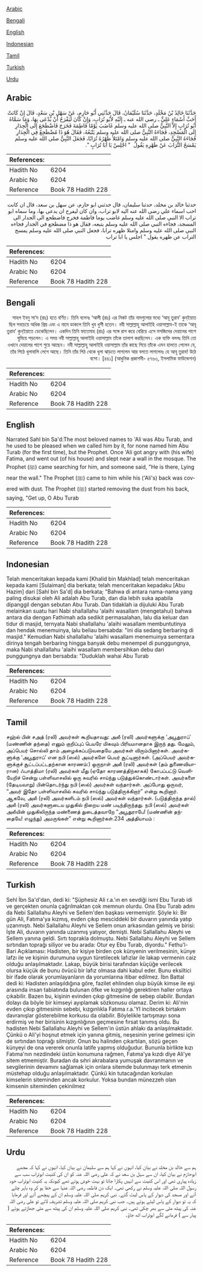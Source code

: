 [Arabic](#arabic)

[Bengali](#bengali)

[English](#english)

[Indonesian](#indonesian)

[Tamil](#tamil)

[Turkish](#turkish)

[Urdu](#urdu)

## Arabic


<div dir="rtl" lang="ar" style={{fontSize:'larger',backgroundColor:'#f8f9fa',padding:20}}>
حَدَّثَنَا خَالِدُ بْنُ مَخْلَدٍ، حَدَّثَنَا سُلَيْمَانُ، قَالَ حَدَّثَنِي أَبُو حَازِمٍ، عَنْ سَهْلِ بْنِ سَعْدٍ، قَالَ إِنْ كَانَتْ أَحَبَّ أَسْمَاءِ عَلِيٍّ ـ رضى الله عنه ـ إِلَيْهِ لأَبُو تُرَابٍ، وَإِنْ كَانَ لَيَفْرَحُ أَنْ يُدْعَى بِهَا، وَمَا سَمَّاهُ أَبُو تُرَابٍ إِلاَّ النَّبِيُّ صلى الله عليه وسلم غَاضَبَ يَوْمًا فَاطِمَةَ فَخَرَجَ فَاضْطَجَعَ إِلَى الْجِدَارِ إِلَى الْمَسْجِدِ، فَجَاءَهُ النَّبِيُّ صلى الله عليه وسلم يَتْبَعُهُ، فَقَالَ هُوَ ذَا مُضْطَجِعٌ فِي الْجِدَارِ فَجَاءَهُ النَّبِيُّ صلى الله عليه وسلم وَامْتَلأَ ظَهْرُهُ تُرَابًا، فَجَعَلَ النَّبِيُّ صلى الله عليه وسلم يَمْسَحُ التُّرَابَ عَنْ ظَهْرِهِ يَقُولُ ‏ "‏ اجْلِسْ يَا أَبَا تُرَابٍ ‏"‏‏.‏
</div>
<div style={{backgroundColor:'#f8f9fa',padding:20, marginBottom: 10}}><table> <thead> <tr> <th>References:</th> <th></th> </tr> </thead> <tbody><tr><td>Hadith No</td><td>6204</td></tr><tr><td>Arabic No</td><td>6204</td></tr><tr><td>Reference</td><td>Book 78 Hadith 228</td></tr></tbody></table></div>


<div dir="rtl" lang="ar" style={{fontSize:'larger',backgroundColor:'#f8f9fa',padding:20}}>
حدثنا خالد بن مخلد، حدثنا سليمان، قال حدثني ابو حازم، عن سهل بن سعد، قال ان كانت احب اسماء علي رضى الله عنه اليه لابو تراب، وان كان ليفرح ان يدعى بها، وما سماه ابو تراب الا النبي صلى الله عليه وسلم غاضب يوما فاطمة فخرج فاضطجع الى الجدار الى المسجد، فجاءه النبي صلى الله عليه وسلم يتبعه، فقال هو ذا مضطجع في الجدار فجاءه النبي صلى الله عليه وسلم وامتلا ظهره ترابا، فجعل النبي صلى الله عليه وسلم يمسح التراب عن ظهره يقول " اجلس يا ابا تراب
</div>
<div style={{backgroundColor:'#f8f9fa',padding:20, marginBottom: 10}}><table> <thead> <tr> <th>References:</th> <th></th> </tr> </thead> <tbody><tr><td>Hadith No</td><td>6204</td></tr><tr><td>Arabic No</td><td>6204</td></tr><tr><td>Reference</td><td>Book 78 Hadith 228</td></tr></tbody></table></div>

## Bengali


<div dir="rtl" lang="bn" style={{fontSize:'larger',backgroundColor:'#f8f9fa',padding:20}}>
সাহল ইবনু সা‘দ (রাঃ) হতে বর্ণিত। তিনি বলেনঃ ‘আলী (রাঃ) এর নিকট তাঁর নামগুলোর মধ্যে ‘আবূ তুরাব’ কুন্ইয়াত ছিল সবচেয়ে অধিক প্রিয় এবং এ নামে ডাকলে তিনি খুব খুশী হতেন। নবী সাল্লাল্লাহু আলাইহি ওয়াসাল্লাম-ই তাকে ‘আবূ তুরাব’ কুন্ইয়াতে ডেকেছিলেন। একদিন তিনি ফাতেমাহ (রাঃ) এর সঙ্গে রাগ করে বেরিয়ে এসে মসজিদের দেয়ালের পাশে ঘুমিয়ে পড়লেন। এ সময় নবী সাল্লাল্লাহু আলাইহি ওয়াসাল্লাম তাঁকে তালাশ করছিলেন। এক ব্যক্তি বললঃ তিনি তো ওখানে দেয়ালের পাশে শুয়ে আছেন। নবী সাল্লাল্লাহু আলাইহি ওয়াসাল্লাম তাঁর কাছে গিয়ে তাঁকে এমন হালতে পেলেন যে, তাঁর পিঠে ধূলাবালি লেগে আছে। তিনি তাঁর পিঠ থেকে ধূলা ঝাড়তে লাগলেন আর বলতে লাগলেনঃ হে আবূ তুরাব! উঠে বসো। [৪৪১] (আধুনিক প্রকাশনী- ৫৭৬৩, ইসলামিক ফাউন্ডেশন)
</div>
<div style={{backgroundColor:'#f8f9fa',padding:20, marginBottom: 10}}><table> <thead> <tr> <th>References:</th> <th></th> </tr> </thead> <tbody><tr><td>Hadith No</td><td>6204</td></tr><tr><td>Arabic No</td><td>6204</td></tr><tr><td>Reference</td><td>Book 78 Hadith 228</td></tr></tbody></table></div>

## English


<div dir="ltr" lang="en" style={{fontSize:'larger',backgroundColor:'#f8f9fa',padding:20}}>
Narrated Sahl bin Sa'd:The most beloved names to 'Ali was Abu Turab, and he used to be pleased when we called him by it, for none named him Abu Turab (for the first time), but the Prophet. Once 'Ali got angry with (his wife) Fatima, and went out (of his house) and slept near a wall in the mosque. The Prophet (ﷺ) came searching for him, and someone said, "He is there, Lying near the wall." The Prophet (ﷺ) came to him while his ('Ali's) back was covered with dust. The Prophet (ﷺ) started removing the dust from his back, saying, "Get up, O Abu Turab
</div>
<div style={{backgroundColor:'#f8f9fa',padding:20, marginBottom: 10}}><table> <thead> <tr> <th>References:</th> <th></th> </tr> </thead> <tbody><tr><td>Hadith No</td><td>6204</td></tr><tr><td>Arabic No</td><td>6204</td></tr><tr><td>Reference</td><td>Book 78 Hadith 228</td></tr></tbody></table></div>

## Indonesian


<div dir="ltr" lang="id" style={{fontSize:'larger',backgroundColor:'#f8f9fa',padding:20}}>
Telah menceritakan kepada kami [Khalid bin Makhlad] telah menceritakan kepada kami [Sulaiman] dia berkata; telah menceritakan kepadaku [Abu Hazim] dari [Sahl bin Sa'd] dia berkata; "Bahwa di antara nama-nama yang paling disukai oleh Ali adalah Abu Turab, dan dia lebih suka apabila dipanggil dengan sebutan Abu Turab. Dan tidaklah ia dijuluki Abu Turab melainkan suatu hari Nabi shallallahu 'alaihi wasallam (mengetahui) bahwa antara dia dengan Fathimah ada sedikit permasalahan, lalu dia keluar dan tidur di masjid, ternyata Nabi shallallahu 'alaihi wasallam membuntutinya dan hendak menemuinya, lalu beliau bersabda: "ini dia sedang berbaring di masjid." Kemudian Nabi shallallahu 'alaihi wasallam menemuinya sementara dirinya tengah berbaring hingga banyak debu menempel di punggungnya, maka Nabi shallallahu 'alaihi wasallam membersihkan debu dari punggungnya dan bersabda: "Duduklah wahai Abu Turab
</div>
<div style={{backgroundColor:'#f8f9fa',padding:20, marginBottom: 10}}><table> <thead> <tr> <th>References:</th> <th></th> </tr> </thead> <tbody><tr><td>Hadith No</td><td>6204</td></tr><tr><td>Arabic No</td><td>6204</td></tr><tr><td>Reference</td><td>Book 78 Hadith 228</td></tr></tbody></table></div>

## Tamil


<div dir="ltr" lang="ta" style={{fontSize:'larger',backgroundColor:'#f8f9fa',padding:20}}>
சஹ்ல் பின் சஅத் (ரலி) அவர்கள் கூறியதாவது: அலீ (ரலி) அவர்களுக்கு ‘அபூதுராப்’ (மண்ணின் தந்தை) எனும் குறிப்புப் பெயரே மிகவும் பிரியமானதாக இருந் தது. மேலும், அப்பெயர் சொல்லி தாம் அழைக்கப்படுவதையே அவர்கள் விரும்பினார்கள். அவர்களுக்கு ‘அபூதுராப்’ என நபி (ஸல்) அவர்களே பெயர் சூட்டினார்கள். (அப்பெயர் அவர்களுக்குச் சூட்டப்பட்டதற்கான காரணம்:) ஒருநாள் அலீ (ரலி) அவர்கள் (தம் துணைவியாரான) ஃபாத்திமா (ரலி) அவர்கள் மீது (ஏதோ காரணத்திற்காகக்) கோபப்பட்டு வெளியேறிச் சென்று பள்ளிவாசலில் ஒரு சுவரில் சாய்ந்து படுத்துக்கொண்டார்கள். அவர்களை (தேடியவாறு) பின்தொடர்ந்து நபி (ஸல்) அவர்கள் வந்தார்கள். அப்போது ஒருவர், “அவர் இதோ பள்ளிவாசலில் சுவரில் சாய்ந்து படுத்திருக்கிறார்” என்று கூறினார். ஆகவே, அலீ (ரலி) அவர்களிடம் நபி (ஸல்) அவர்கள் வந்தார்கள். (படுத்திருந்த தால்) அலீ (ரலி) அவர்களுடைய முதுகில் நிறைய மண் படிந்திருந்தது. நபி (ஸல்) அவர்கள் அலீயின் முதுகிலிருந்த மண்ணைத் துடைத்தவாறே “அபூதுராபே! (மண்ணின் தந்தையே! எழுந்து) அமருங்கள்” என்று கூறினார்கள்.234 அத்தியாயம் :
</div>
<div style={{backgroundColor:'#f8f9fa',padding:20, marginBottom: 10}}><table> <thead> <tr> <th>References:</th> <th></th> </tr> </thead> <tbody><tr><td>Hadith No</td><td>6204</td></tr><tr><td>Arabic No</td><td>6204</td></tr><tr><td>Reference</td><td>Book 78 Hadith 228</td></tr></tbody></table></div>

## Turkish


<div dir="ltr" lang="tr" style={{fontSize:'larger',backgroundColor:'#f8f9fa',padding:20}}>
Sehl İbn Sa'd'dan, dedi ki: "Şüphesiz Ali r.a.'ın en sevdiği ismi Ebu Turab idi ve gerçekten onunla çağrılmaktan çok memnun olurdu. Ona Ebu Turab adını da Nebi Sallallahu Aleyhi ve Sellem'den başkası vermemiştir. Şöyle ki: Bir gün Ali, Fatıma'ya kızmış, evden çıkıp mesciddeki bir duvarın yanında yatıp uzanmıştı. Nebi Sallallahu Aleyhi ve Sellem onun arkasından gelmiş ve birisi: İşte Ali, duvarın yanında uzanmış yatıyor, demişti. Nebi Sallallahu Aleyhi ve Sellem yanına geldi. Sırtı toprakla dolmuştu. Nebi Sallallahu Aleyhi ve Sellem sırtından toprağı siliyor ve bu arada: Otur ey Ebu Turab, diyordu." Fethu'l-Bari Açıklaması: Hadisten, bir kişiye birden çok künyenin verilmesinin, künye lafzı ile ve kişinin durumuna uygun türetilecek lafızlar ile lakap vermenin caiz olduğu anlaşılmaktadır. Lakap, büyük birisi tarafından küçüğe verilecek olursa küçük de bunu övücü bir lafız olmasa dahi kabul eder. Bunu eksiltici bir ifade olarak yorumlayanların da yorumlarına itibar edilmez. İbn Battal dedi ki: Hadisten anlaşıldığına göre, fazilet ehlinden olup büyük kimse ile eşi arasında insan tabiatında bulunan öfke ve kızgınlığı gerektiren haller ortaya çıkabilir. Bazen bu, kişinin evinden çıkıp gitmesine de sebep olabilir. Bundan dolayı da böyle bir kimseyi ayıplamak sözkonusu olamaz. Derim ki: Ali'nin evden çıkıp gitmesinin sebebi, kızgınlıkla Fatıma r.a.'YI incitecek birtakım davranışlar gösterebilme korkusu da olabilir. Böylelikle tartışmayı sona erdirmiş ve her birisinin kızgınlığının geçmesine fırsat tanımış oldu. Bu hadisten Nebi Sallallahu Aleyhi ve Sellem'in üstün ahlakı da anlaşılmaktadır. Çünkü o Ali'yi hoşnut etmek için yanına gitmiş, neşesinin yerine gelmesi için de sırtından toprağı silmiştir. Onun bu halinden çıkartılan, sözü geçen künyeyi de ona vererek onunla latife yapmış olduğudur. Bununla birlikte kızı Fatıma'nın nezdindeki üstün konumuna rağmen, Fatıma'ya kızdı diye Ali'ye sitem etmemiştir. Buradan da sıhri akrabalara yumuşak davranmanın ve sevgilerinin devamını sağlamak için onlara sitemde bulunmayı terk etmenin müstehap olduğu anlaşılmaktadır. Çünkü kin tutacağından korkulan kimselerin siteminden ancak korkulur. Yoksa bundan münezzeh olan kimsenin siteminden çekinilmez
</div>
<div style={{backgroundColor:'#f8f9fa',padding:20, marginBottom: 10}}><table> <thead> <tr> <th>References:</th> <th></th> </tr> </thead> <tbody><tr><td>Hadith No</td><td>6204</td></tr><tr><td>Arabic No</td><td>6204</td></tr><tr><td>Reference</td><td>Book 78 Hadith 228</td></tr></tbody></table></div>

## Urdu


<div dir="rtl" lang="ur" style={{fontSize:'larger',backgroundColor:'#f8f9fa',padding:20}}>
ہم سے خالد بن مخلد نے بیان کیا، انہوں نے کہا ہم سے سلیمان نے بیان کیا، انہوں نے کہا کہ مجھے ابوحازم نے بیان کیا، ان سے سہل بن سعد نے کہ علی رضی اللہ عنہ کو ان کی کنیت ابوتراب سب سے زیادہ پیاری تھی اور اس کنیت سے انہیں پکارا جاتا تو بہت خوش ہوتے تھے کیونکہ یہ کنیت ابوتراب خود رسول اللہ صلی اللہ علیہ وسلم نے رکھی تھی۔ ایک دن فاطمہ رضی اللہ عنہا سے خفا ہو کر وہ باہر چلے آئے اور مسجد کی دیوار کے پاس لیٹ گئے۔ نبی کریم صلی اللہ علیہ وسلم ان کے پیچھے آئے اور فرمایا کہ یہ تو دیوار کے پاس لیٹے ہوئے ہیں۔ جب نبی کریم صلی اللہ علیہ وسلم تشریف لائے تو علی رضی اللہ عنہ کی پیٹھ مٹی سے بھر چکی تھی۔ نبی کریم صلی اللہ علیہ وسلم ان کی پیٹھ سے مٹی جھاڑتے ہوئے ( پیار سے ) فرمانے لگے ابوتراب اٹھ جاؤ۔
</div>
<div style={{backgroundColor:'#f8f9fa',padding:20, marginBottom: 10}}><table> <thead> <tr> <th>References:</th> <th></th> </tr> </thead> <tbody><tr><td>Hadith No</td><td>6204</td></tr><tr><td>Arabic No</td><td>6204</td></tr><tr><td>Reference</td><td>Book 78 Hadith 228</td></tr></tbody></table></div>